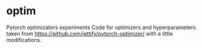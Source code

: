 # optim
Pytorch optimizators experiments
Code for optimizers and hyperparameters taken from https://github.com/jettify/pytorch-optimizer/ with a little modifications.
